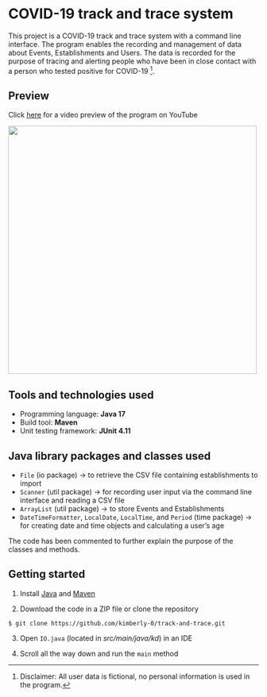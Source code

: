 # COVID-19 track and trace system

This project is a COVID-19 track and trace system with a command line interface. The program enables the recording and management of data about Events, Establishments and Users. The data is recorded for the purpose of tracing and alerting people who have been in close contact with a person who tested positive for COVID-19 [^1].

## Preview

Click [here](https://youtu.be/hBZEWHxWpEQ) for a video preview of the program on YouTube

<img src="https://github.com/kimberly-0/track-and-trace/blob/master/preview.png" width="500">

## Tools and technologies used

- Programming language: **Java 17**
- Build tool: **Maven**
- Unit testing framework: **JUnit 4.11**

## Java library packages and classes used

- `File` (io package) -> to retrieve the CSV file containing establishments to import
- `Scanner` (util package) -> for recording user input via the command line interface and reading a CSV file
- `ArrayList` (util package) -> to store Events and Establishments
- `DateTimeFormatter`, `LocalDate`, `LocalTime`, and `Period` (time package) -> for creating date and time objects and calculating a user’s age

The code has been commented to further explain the purpose of the classes and methods.

## Getting started

1. Install [Java](https://www.oracle.com/java/technologies/downloads/#java17) and [Maven](https://www.baeldung.com/install-maven-on-windows-linux-mac)

2. Download the code in a ZIP file or clone the repository

``` $ git clone https://github.com/kimberly-0/track-and-trace.git ```

3. Open `IO.java` (located in *src/main/java/kd*) in an IDE

4. Scroll all the way down and run the `main` method

[^1]: Disclaimer: All user data is fictional, no personal information is used in the program.
